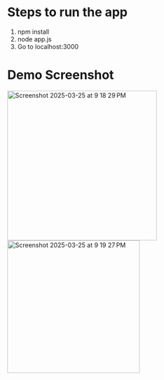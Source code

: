# Steps to run the app
1. npm install
2. node app.js
3. Go to localhost:3000

# Demo Screenshot
<img width="341" alt="Screenshot 2025-03-25 at 9 18 29 PM" src="https://github.com/user-attachments/assets/8769988f-b068-44a0-b27e-3c522fe8d4e3" />



<img width="302" alt="Screenshot 2025-03-25 at 9 19 27 PM" src="https://github.com/user-attachments/assets/477c3635-bc3d-4104-b25e-fbed12d800c8" />
